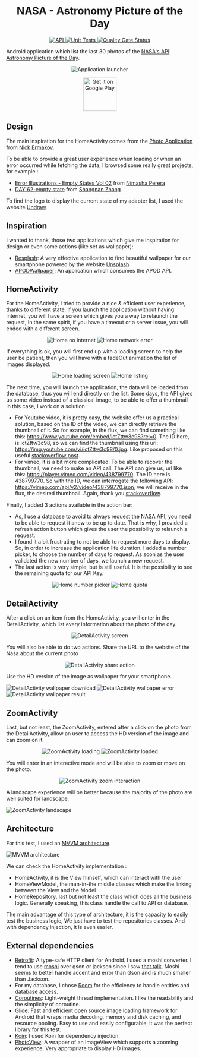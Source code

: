 <h1 align="center">NASA - Astronomy Picture of the Day</h1>

<p align="center">
  <a href="https://android-arsenal.com/api?level=21">
	<img alt="API" src="https://img.shields.io/badge/API-21%2B-brightgreen.svg?style=flat"/>
  </a>
  <a href="https://github.com/1ud0v1c/nasa-apod/workflows/Unit%20Tests/badge.svg?event=push">
	<img alt="Unit Tests" src="https://github.com/1ud0v1c/nasa-apod/workflows/Unit%20Tests/badge.svg?event=push"/>
  </a>
  <a href="https://sonarcloud.io/dashboard?id=1ud0v1c_nasa-apod">
	<img alt="Quality Gate Status" src="https://sonarcloud.io/api/project_badges/measure?project=1ud0v1c_nasa-apod&metric=alert_status"/>
  </a>
</p>

Android application which list the last 30 photos of the [NASA's API](https://api.nasa.gov/): [Astronomy Picture of the Day](https://github.com/nasa/apod-api#docs-).

<div align="center">

![Application launcher](https://github.com/1ud0v1c/nasa-apod/blob/main/data/launcher.png)

<a href='https://play.google.com/store/apps/details?id=com.ludovic.vimont.nasaapod'>
	<img alt='Get it on Google Play' src='https://play.google.com/intl/en_us/badges/images/generic/en_badge_web_generic.png' height=90px/>
</a>

</div>

## Design

The main inspiration for the HomeActivity comes from the [Photo Application](https://www.behance.net/gallery/104945199/Photo-Application?tracking_source=search_projects_recommended%7Capplication%20photo) from [Nick Ermakov](https://www.behance.net/extezerofficial).

To be able to provide a great user experience when loading or when an error occurred while fetching the data, I browsed some really great projects, for example :
- [Error Illustrations - Empty States Vol 02](https://www.behance.net/gallery/57693817/Error-Illustrations-Empty-States-Vol-02?tracking_source=search_projects_recommended%7CAndroid%20empty%20state) from [Nimasha Perera](https://www.behance.net/nimashasperera) 
- [DAY 62-empty state](https://www.behance.net/gallery/53698651/DAY-62-empty-state) from [Shangnan Zhang](https://www.behance.net/Zhangshangnan)

To find the logo to display the current state of my adapter list, I used the website [Undraw](https://undraw.co/).


## Inspiration

I wanted to thank, those two applications which give me inspiration for design or even some actions (like set as wallpaper):
- [Resplash](https://github.com/b-lam/Resplash): A very effective application to find beautiful wallpaper for our smartphone powered by the website [Unsplash](https://unsplash.com/)
- [APODWallpaper](https://github.com/JakeSteam/APODWallpaper): An application which consumes the APOD API. 


## HomeActivity

For the HomeActivity, I tried to provide a nice & efficient user experience, thanks to different state. If you launch the application without having internet, you will have a
screen which gives you a way to relaunch the request, In the same spirit, if you have a timeout or a server issue, you will ended with a different screen.

<div align="center">

![Home no internet](https://github.com/1ud0v1c/nasa-apod/blob/main/data/home/home_no_internet.png)
![Home network error](https://github.com/1ud0v1c/nasa-apod/blob/main/data/home/home_network_error.png)

</div>

If everything is ok, you will first end up with a loading screen to help the user be patient, then you will have with a fadeOut animation the list of images displayed. 

<div align="center">

![Home loading screen](https://github.com/1ud0v1c/nasa-apod/blob/main/data/home/home_loading.png)
![Home listing](https://github.com/1ud0v1c/nasa-apod/blob/main/data/home/home_listing.png)

</div>

The next time, you will launch the application, the data will be loaded from the database, thus you will end directly on the list. Some days, the API gives us some video instead of a classical image, 
to be able to offer a thumbnail in this case, I work on a solution : 
- For Youtube video, it is pretty easy, the website offer us a practical solution, based on the ID of the video, we can directly retrieve the thumbnail of it. So for example, in the flux, we can find something like 
this: https://www.youtube.com/embed/ictZttw3c98?rel=0. The ID here, is ictZttw3c98, so we can find the thumbnail using this url: https://img.youtube.com/vi/ictZttw3c98/0.jpg. Like proposed on this 
useful [stackoverflow post](https://stackoverflow.com/questions/8841159/how-to-make-youtube-video-thumbnails-in-android/8842839#8842839).
- For vimeo, it is a bit more complicated. To be able to recover the thumbnail, we need to make an API call. The API can give us, url like this: https://player.vimeo.com/video/438799770. The ID here is 438799770. So 
with the ID, we can interrogate the following API: https://vimeo.com/api/v2/video/438799770.json, we will receive in the flux, the desired thumbnail. Again, thank you [stackoverflow](https://stackoverflow.com/questions/1361149/get-img-thumbnails-from-vimeo).

Finally, I added 3 actions available in the action bar: 
- As, I use a database to avoid to always request the NASA API, you need to be able to request it anew to be up to date. That is why, I provided a refresh action button which gives the user the possibility to relaunch 
a request.
- I found it a bit frustrating to not be able to request more days to display. So, in order to increase the application life duration. I added a number picker, to choose the number of days to request. As soon as the 
user validated the new number of days, we launch a new request.
- The last action is very simple, but is still useful. It is the possibility to see the remaining quota for our API Key.

<div align="center">

![Home number picker](https://github.com/1ud0v1c/nasa-apod/blob/main/data/home/home_number_of_days_to_fetch.png)
![Home quota](https://github.com/1ud0v1c/nasa-apod/blob/main/data/home/home_quota.png)

</div>


## DetailActivity

After a click on an item from the HomeActivity, you will enter in the DetailActivity, which list every information about the photo of the day.

<div align="center">

![DetailActivity screen](https://github.com/1ud0v1c/nasa-apod/blob/main/data/detail/detail_display.png)

</div>

You will also be able to do two actions. Share the URL to the website of the Nasa about the current photo 

<div align="center">

![DetailActivity share action](https://github.com/1ud0v1c/nasa-apod/blob/main/data/detail/detail_share_action.png)

</div>

Use the HD version of the image as wallpaper for your smartphone. 

![DetailActivity wallpaper download](https://github.com/1ud0v1c/nasa-apod/blob/main/data/detail/detail_wallpaper_progress.png)
![DetailActivity wallpaper error](https://github.com/1ud0v1c/nasa-apod/blob/main/data/detail/detail_wallpaper_error.png)
![DetailActivity wallpaper result](https://github.com/1ud0v1c/nasa-apod/blob/main/data/detail/detail_wallpaper_result.png)


## ZoomActivity

Last, but not least, the ZoomActivity, entered after a click on the photo from the DetailActivity, allow an user to access the HD version of the image and can zoom on it.

<div align="center">

![ZoomActivity loading](https://github.com/1ud0v1c/nasa-apod/blob/main/data/zoom/zoom_loading.png)
![ZoomActivity loaded](https://github.com/1ud0v1c/nasa-apod/blob/main/data/zoom/zoom_loaded.png)

</div>

You will enter in an interactive mode and will be able to zoom or move on the photo.

<div align="center">

![ZoomActivity zoom interaction](https://github.com/1ud0v1c/nasa-apod/blob/main/data/zoom/zoom_interaction.png)

</div>

A landscape experience will be better because the majority of the photo are well suited for landscape.

![ZoomActivity landscape](https://github.com/1ud0v1c/nasa-apod/blob/main/data/zoom/zoom_landscape.png)


## Architecture 

For this test, I used an [MVVM architecture](https://developer.android.com/jetpack/guide).

![MVVM architecture](https://github.com/1ud0v1c/nasa-apod/blob/main/data/mvvm-architecture.png)

We can check the HomeActivity implementation :
- HomeActivity, it is the View himself, which can interact with the user
- HomeViewModel, the man-in-the middle classes which make the linking between the View and the Model
- HomeRepository, last but not least the class which does all the business logic. Generally speaking, this class handle the call to API or database.

The main advantage of this type of architecture, it is the capacity to easily test the business logic, We just have to test the repositories classes. 
And with dependency injection, it is even easier.


## External dependencies

- [Retrofit](https://github.com/square/retrofit): A type-safe HTTP client for Android. I used a moshi converter. I tend to use [moshi](https://github.com/square/moshi) over gson or jackson 
since I saw [that talk](https://www.youtube.com/watch?time_continue=2526&v=1PwdqkKDCSo&feature=emb_logo). Moshi seems to better handle accent and error than Gson and is much smaller 
than Jackson. 
- For my database, I chose [Room](https://developer.android.com/topic/libraries/architecture/room) for the efficiency to handle entities and database access.
- [Coroutines](https://kotlinlang.org/docs/reference/coroutines-overview.html): Light-weight thread implementation. I like the readability and the simplicity of coroutine.
- [Glide](https://github.com/bumptech/glide): Fast and efficient open source image loading framework for Android that wraps media decoding, memory and disk caching, and resource pooling. 
Easy to use and easily configurable, it was the perfect library for this test.
- [Koin](https://github.com/InsertKoinIO/koin): I used Koin for dependency injection.
- [PhotoView](https://github.com/chrisbanes/PhotoView): A wrapper of an ImageView which supports a zooming experience. Very appropriate to display HD images.
